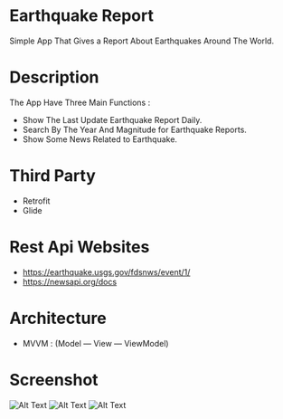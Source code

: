 # Earthquake Report
Simple App That Gives a Report About Earthquakes Around The World.

# Description 
The App Have Three Main Functions :
- Show The Last Update Earthquake Report Daily.
- Search By The Year And Magnitude for Earthquake Reports.
- Show Some News Related to Earthquake.

# Third Party 
- Retrofit
- Glide

# Rest Api Websites
- https://earthquake.usgs.gov/fdsnws/event/1/
- https://newsapi.org/docs

# Architecture
- MVVM : (Model — View — ViewModel)

# Screenshot 
![Alt Text](https://media.giphy.com/media/5MGw1wj3YvNAnczqfJ/giphy.gif)
![Alt Text](https://media.giphy.com/media/WzwyBx7RNvKDmZOdLZ/giphy.gif)
![Alt Text](https://media.giphy.com/media/f0I4wqNPLWZvqgi40E/giphy.gif)






